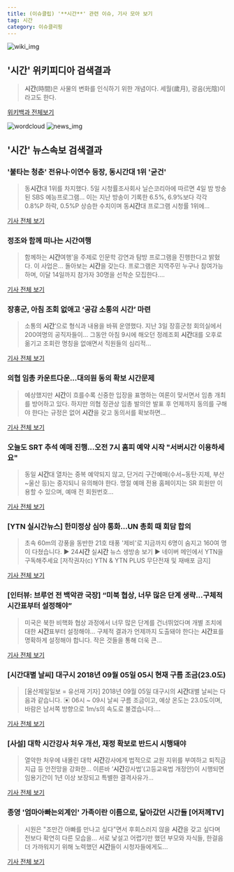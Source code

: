 ```yaml
---
title: (이슈클립) '**시간**' 관련 이슈, 기사 모아 보기
tag: 시간
category: 이슈클리핑
---
```

![wiki_img](https://user-images.githubusercontent.com/42597476/44503234-41136a80-a6d0-11e8-9071-6fc6418eafe4.png)
## **'**시간**'** 위키피디아 검색결과
>**시간**(時間)은 사물의 변화를 인식하기 위한 개념이다. 세월(歲月), 광음(光陰)이라고도 한다.

<a href="https://ko.wikipedia.org/wiki/시간" target="_blank">위키백과 전체보기</a>

![wordcloud](https://s3.ap-northeast-2.amazonaws.com/lyrics101-wordcloud/2018-09-05-1536099478.png)
![news_img](https://user-images.githubusercontent.com/42597476/44507050-1206f400-a6e4-11e8-8d98-7ffbfebb353f.png)
## **'**시간**'** 뉴스속보 검색결과
### '불타는 청춘' 전유나·이연수 등장, 동**시간**대 1위 '굳건'

>동**시간**대 1위를 차지했다. 5일 시청률조사회사 닐슨코리아에 따르면 4일 밤 방송된 SBS 예능프로그램... 이는 지난 방송이 기록한 6.5%, 6.9%보다 각각 0.8%P 하락, 0.5%P 상승한 수치이며 동**시간**대 프로그램 시청률 1위에...

<a href="http://tvdaily.asiae.co.kr/read.php3?aid=15360988351391945019" target="_blank">기사 전체 보기</a>

### 정조와 함께 떠나는 **시간**여행

>함께하는 **시간**여행’을 주제로 인문학 강연과 탐방 프로그램을 진행한다고 밝혔다. 이 사업은... 돌아보는 **시간**을 갖는다. 프로그램은 지역주민 누구나 참여가능하며, 이달 14일까지 참가자 30명을 선착순 모집한다....

<a href="http://view.asiae.co.kr/news/view.htm?idxno=2018090507024094796" target="_blank">기사 전체 보기</a>

### 장흥군, 아침 조회 없애고 ‘공감 소통의 **시간**’ 마련

>소통의 **시간**’으로 형식과 내용을 바꿔 운영했다. 지난 3일 장흥군청 회의실에서 200여명의 공직자들이... 그동안 아침 9시에 해오던 정례조회 **시간**대를 오후로 옮기고 조회란 명칭을 없애면서 직원들의 심리적...

<a href="http://www.wikitree.co.kr/main/news_view.php?id=366923" target="_blank">기사 전체 보기</a>

### 의협 임총 카운트다운…대의원 동의 확보 **시간**문제

>예상했지만 **시간**이 흐를수록 신중한 입장을 표명하는 여론이 맞서면서 임총 개최를 방어하고 있다. 하지만 의협 정관상 임총 발의안 발표 후 언제까지 동의를 구해야 한다는 규정은 없어 **시간**을 갖고 동의서를 확보하면...

<a href="http://www.medicaltimes.com/News/1120892" target="_blank">기사 전체 보기</a>

### 오늘도 SRT 추석 예매 진행…오전 7시 홈피 예약 시작 "서버**시간** 이용하세요"

>동일 **시간**대 열차는 중복 예약되지 않고, 단거리 구간예매(수서~동탄·지제, 부산~울산 등)는 중지되니 유의해야 한다.   명절 예매 전용 홈페이지는 SR 회원만 이용할 수 있으며, 예매 전 회원번호...

<a href="http://www.ajunews.com/view/20180904071355504" target="_blank">기사 전체 보기</a>

### [YTN 실**시간**뉴스] 한미정상 심야 통화...UN 총회 때 회담 합의

>초속 60m의 강풍을 동반한 21호 태풍 '제비'로 지금까지 6명이 숨지고 160여 명이 다쳤습니다. ▶ 24**시간** 실**시간** 뉴스 생방송 보기 ▶ 네이버 메인에서 YTN을 구독해주세요 [저작권자(c) YTN & YTN PLUS 무단전재 및 재배포 금지]

<a href="http://www.ytn.co.kr/_ln/0101_201809050559333596" target="_blank">기사 전체 보기</a>

### [인터뷰: 브루언 전 백악관 국장] “미북 협상, 너무 많은 단계 생략…구체적 **시간**표부터 설정해야”

>미국은 북한 비핵화 협상 과정에서 너무 많은 단계를 건너뛰었다며 개별 조치에 대한 **시간**표부터 설정해야... 구체적 결과가 언제까지 도출돼야 한다는 **시간**표를 명확하게 설정해야 합니다. 작은 것들을 통해 더욱 큰...

<a href="https://www.voakorea.com/a/4557566.html" target="_blank">기사 전체 보기</a>

### [**시간**대별 날씨] 대구시 2018년 09월 05일 05시 현재 구름 조금(23.0도)

>[울산제일일보 = 유선재 기자] 2018년 09월 05일 대구시의 **시간**대별 날씨는 다음과 같습니다. ▣ 06시 ~ 09시 날씨 구름 조금이고, 예상 온도는 23.0도이며, 바람은 남서쪽 방향으로 1m/s의 속도로 불겠습니다....

<a href="http://www.ujeil.com/news/articleView.html?idxno=213881" target="_blank">기사 전체 보기</a>

### [사설] 대학 **시간**강사 처우 개선, 재정 확보로 반드시 시행돼야

>열악한 처우에 내몰린 대학 **시간**강사에게 법적으로 교원 지위를 부여하고 퇴직금 지급 등 안전망을 강화한... 이른바 ‘**시간**강사법’(고등교육법 개정안)이 시행되면 임용기간이 1년 이상 보장되고 특별한 결격사유가...

<a href="http://www.hankookilbo.com/v/c1ae33b84fa048a6b6b410951e37c884" target="_blank">기사 전체 보기</a>

### 종영 '엄마아빠는외계인' 가족이란 이름으로, 닮아갔던 **시간**들 [어저께TV]

>시원은 "조만간 아빠를 만나고 싶다"면서 후회스러지 않을 **시간**을 갖고 싶다며 전보다 확연히 다른 모습을... 서로 낯설고 어렵기만 했던 부모와 자식들, 한걸음 더 가까워지기 위해 노력했던 **시간**들이 시청자들에게도...

<a href="http://www.osen.co.kr/article/G1110982363" target="_blank">기사 전체 보기</a>


